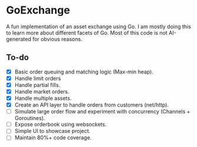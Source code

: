# GoExchange
A fun implementation of an asset exchange using Go. I am mostly doing this to learn more about different facets of Go. Most of this code is not AI-generated for obvious reasons.

## To-do
- [x] Basic order queuing and matching logic (Max-min heap).
- [x] Handle limit orders
- [x] Handle partial fills.
- [x] Handle market orders.
- [x] Handle multiple assets.
- [x] Create an API layer to handle orders from customers (net/http).
- [ ] Simulate large order flow and experiment with concurrency (Channels + Goroutines).
- [ ] Expose orderbook using websockets.
- [ ] Simple UI to showcase project.
- [ ] Maintain 80%+ code coverage.
